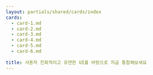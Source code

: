 ```yaml
---
layout: partials/shared/cards/index
cards:
  - card-1.md
  - card-2.md
  - card-3.md
  - card-4.md
  - card-5.md
  - card-6.md
  
title: 사용자 친화적이고 유연한 UI를 바탕으로 지금 통합해보세요
---
```



